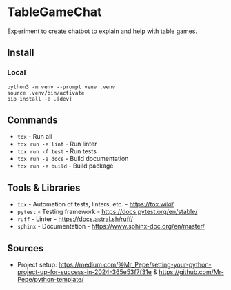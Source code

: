 # TableGameChat
Experiment to create chatbot to explain and help with table games.

## Install

### Local

```
python3 -m venv --prompt venv .venv
source .venv/bin/activate
pip install -e .[dev]
```


## Commands

- `tox` - Run all
- `tox run -e lint` - Run linter
- `tox run -f test` - Run tests
- `tox run -e docs` - Build documentation
- `tox run -e build` - Build package


## Tools & Libraries

- `tox` - Automation of tests, linters, etc. - https://tox.wiki/
- `pytest` - Testing framework - https://docs.pytest.org/en/stable/
- `ruff` - Linter - https://docs.astral.sh/ruff/
- `sphinx` - Documentation - https://www.sphinx-doc.org/en/master/


## Sources

- Project setup: https://medium.com/@Mr_Pepe/setting-your-python-project-up-for-success-in-2024-365e53f7f31e & https://github.com/Mr-Pepe/python-template/